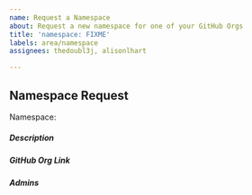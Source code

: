 ```yaml
---
name: Request a Namespace
about: Request a new namespace for one of your GitHub Orgs
title: 'namespace: FIXME'
labels: area/namespace
assignees: thedoubl3j, alisonlhart

---
```


## Namespace Request
Namespace: 

##### Description
<!--- One line description, will be visible in Galaxy--->

##### GitHub Org Link
<!--- Please provide us with a link to your GitHub org -->

##### Admins
<!--- Please provide us with a list of Galaxy users who you would like to set up as admins on this namespace -->
<!--- Please ensure each admin has logged into galaxy.ansible.com, which will create their user account -->
